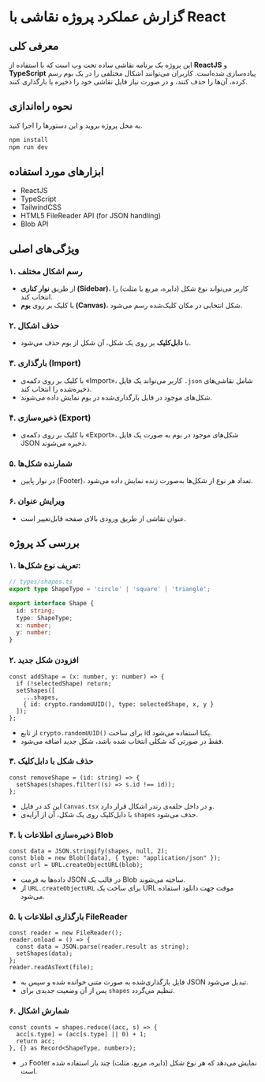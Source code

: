 # گزارش عملکرد پروژه نقاشی با React

## معرفی کلی

این پروژه یک برنامه نقاشی ساده تحت وب است که با استفاده از **ReactJS** و **TypeScript** پیاده‌سازی شده‌است. کاربران می‌توانند اشکال مختلفی را در یک بوم رسم کرده، آن‌ها را حذف کنند، و در صورت نیاز فایل نقاشی خود را ذخیره یا بارگذاری کنند.

## نحوه راه‌اندازی
به محل پروژه بروید و این دستورها را اجرا کنید.
```bash
npm install
npm run dev
```

## ابزارهای مورد استفاده

- ReactJS
- TypeScript
- TailwindCSS
- HTML5 FileReader API (for JSON handling)
- Blob API


## ویژگی‌های اصلی

### ۱. رسم اشکال مختلف
- از طریق **نوار کناری (Sidebar)**، کاربر می‌تواند نوع شکل (دایره، مربع یا مثلث) را انتخاب کند.
- با کلیک بر روی **بوم (Canvas)**، شکل انتخابی در مکان کلیک‌شده رسم می‌شود.

### ۲. حذف اشکال
- با **دابل‌کلیک** بر روی یک شکل، آن شکل از بوم حذف می‌شود.

### ۳. بارگذاری (Import)
- با کلیک بر روی دکمه‌ی «Import»، کاربر می‌تواند یک فایل `.json` شامل نقاشی‌های ذخیره‌شده را انتخاب کند.
- شکل‌های موجود در فایل بارگذاری‌شده در بوم نمایش داده می‌شوند.

### ۴. ذخیره‌سازی (Export)
- با کلیک بر روی دکمه‌ی «Export»، شکل‌های موجود در بوم به صورت یک فایل JSON ذخیره می‌شوند.

### ۵. شمارنده شکل‌ها
- در نوار پایین (Footer)، تعداد هر نوع از شکل‌ها به‌صورت زنده نمایش داده می‌شود.

### ۶. ویرایش عنوان
- عنوان نقاشی از طریق ورودی بالای صفحه قابل‌تغییر است.

## بررسی کد پروژه

### ۱. تعریف نوع شکل‌ها:
```ts
// types/shapes.ts
export type ShapeType = 'circle' | 'square' | 'triangle';

export interface Shape {
  id: string;
  type: ShapeType;
  x: number;
  y: number;
}
```

### ۲. افزودن شکل جدید

```tsx
const addShape = (x: number, y: number) => {
  if (!selectedShape) return;
  setShapes([
    ...shapes,
    { id: crypto.randomUUID(), type: selectedShape, x, y }
  ]);
};
```

- از تابع `crypto.randomUUID()` برای ساخت id یکتا استفاده می‌شود.
- فقط در صورتی که شکلی انتخاب شده باشد، شکل جدید اضافه می‌شود.



### ۳. حذف شکل با دابل‌کلیک

```tsx
const removeShape = (id: string) => {
  setShapes(shapes.filter((s) => s.id !== id));
};
```

- این کد در فایل `Canvas.tsx` و در داخل حلقه‌ی رندر اشکال قرار دارد.
- با دابل‌کلیک روی یک شکل، آن از آرایه‌ی `shapes` حذف می‌شود.



### ۴. ذخیره‌سازی اطلاعات با Blob

```tsx
const data = JSON.stringify(shapes, null, 2);
const blob = new Blob([data], { type: "application/json" });
const url = URL.createObjectURL(blob);
```

- داده‌ها به فرمت JSON در قالب یک Blob ساخته می‌شوند.
- از `URL.createObjectURL` برای ساخت یک URL موقت جهت دانلود استفاده می‌شود.



### ۵. بارگذاری اطلاعات با FileReader

```tsx
const reader = new FileReader();
reader.onload = () => {
  const data = JSON.parse(reader.result as string);
  setShapes(data);
};
reader.readAsText(file);
```

- فایل بارگذاری‌شده به صورت متنی خوانده شده و سپس به JSON تبدیل می‌شود.
- پس از آن وضعیت جدیدی برای `shapes` تنظیم می‌گردد.



### ۶. شمارش اشکال

```tsx
const counts = shapes.reduce((acc, s) => {
  acc[s.type] = (acc[s.type] || 0) + 1;
  return acc;
}, {} as Record<ShapeType, number>);
```

- در Footer نمایش می‌دهد که هر نوع شکل (دایره، مربع، مثلث) چند بار استفاده شده است.
